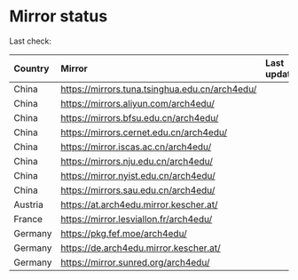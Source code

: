 <script src="./time.js"></script>
# Mirror status
Last check: <script type="text/javascript">localize(1731777498.2504418);</script>

|Country|Mirror|Last update|
|:------|:-----|:----------|
|China|https://mirrors.tuna.tsinghua.edu.cn/arch4edu/|<script type="text/javascript">localize(1731739392);</script>|
|China|https://mirrors.aliyun.com/arch4edu/|<script type="text/javascript">localize(1731739392);</script>|
|China|https://mirrors.bfsu.edu.cn/arch4edu/|<script type="text/javascript">localize(1731739392);</script>|
|China|https://mirrors.cernet.edu.cn/arch4edu/|<script type="text/javascript">localize(1731739392);</script>|
|China|https://mirror.iscas.ac.cn/arch4edu/|<script type="text/javascript">localize(1731739392);</script>|
|China|https://mirrors.nju.edu.cn/arch4edu/|<script type="text/javascript">localize(1731653531);</script>|
|China|https://mirror.nyist.edu.cn/arch4edu/|<script type="text/javascript">localize(1731739392);</script>|
|China|https://mirrors.sau.edu.cn/arch4edu/|<script type="text/javascript">localize(1729319991);</script>|
|Austria|https://at.arch4edu.mirror.kescher.at/|<script type="text/javascript">localize(1731739392);</script>|
|France|https://mirror.lesviallon.fr/arch4edu/|<script type="text/javascript">localize(1731739392);</script>|
|Germany|https://pkg.fef.moe/arch4edu/|<script type="text/javascript">localize(1731739392);</script>|
|Germany|https://de.arch4edu.mirror.kescher.at/|<script type="text/javascript">localize(1731739392);</script>|
|Germany|https://mirror.sunred.org/arch4edu/|<script type="text/javascript">localize(1731739392);</script>|

<script src="./tablefilter/tablefilter.js"></script>
<script src="./table.js"></script>